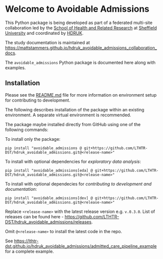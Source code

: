 # Welcome to Avoidable Admissions

This Python package is being developed as part of a federated multi-site collaboration led by the [School of Health and Related Research](https://www.sheffield.ac.uk/scharr) at [Sheffield University](https://www.sheffield.ac.uk/) and coordinated by [HDRUK](https://www.hdruk.ac.uk/).

The study documentation is maintained at <https://mattstammers.github.io/hdruk_avoidable_admissions_collaboration_docs>.

The `avoidable_admissions` Python package is documented here along with examples.

## Installation

Please see the [README.md](https://github.com/LTHTR-DST/hdruk_avoidable_admissions#readme) file for more information on environment setup for contributing to development.

The following describes installation of the package within an existing environment.
A separate virtual environment is recommended.

The package maybe installed directly from GitHub using one of the following commands:

To install only the package:

```shell
pip install "avoidable_admissions @ git+https://github.com/LTHTR-DST/hdruk_avoidable_admissions.git@<release-name>"
```

To install with optional dependencies for _exploratory data analysis_:

```shell
pip install "avoidable_admissions[eda] @ git+https://github.com/LTHTR-DST/hdruk_avoidable_admissions.git@<release-name>"
```

To install with optional dependecies for _contributing to development and documentation_:

```shell
pip install "avoidable_admissions[dev] @ git+https://github.com/LTHTR-DST/hdruk_avoidable_admissions.git@<release-name>"
```

Replace `<release-name>` with the latest release version e.g. `v.0.3.0`. List of releases can be found here - <https://github.com/LTHTR-DST/hdruk_avoidable_admissions/releases>.

Omit `@<release-name>` to install the latest code in the repo.

See <https://lthtr-dst.github.io/hdruk_avoidable_admissions/admitted_care_pipeline_example> for a complete example.

